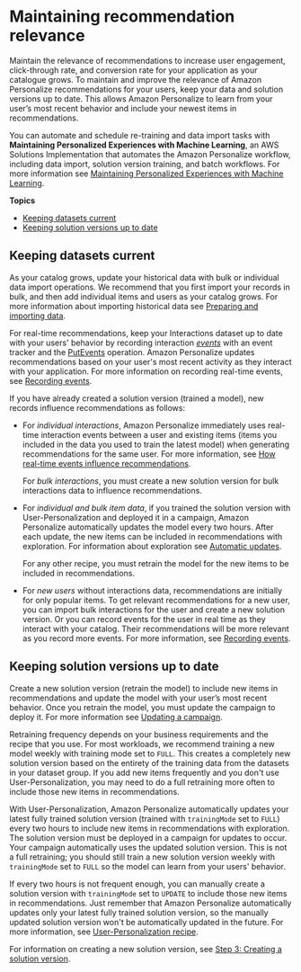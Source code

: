 # Maintaining recommendation relevance<a name="maintaining-relevance"></a>

 Maintain the relevance of recommendations to increase user engagement, click\-through rate, and conversion rate for your application as your catalogue grows\. To maintain and improve the relevance of Amazon Personalize recommendations for your users, keep your data and solution versions up to date\. This allows Amazon Personalize to learn from your user’s most recent behavior and include your newest items in recommendations\. 

 You can automate and schedule re\-training and data import tasks with **Maintaining Personalized Experiences with Machine Learning**, an AWS Solutions Implementation that automates the Amazon Personalize workflow, including data import, solution version training, and batch workflows\. For more information see [Maintaining Personalized Experiences with Machine Learning](https://aws.amazon.com/solutions/implementations/maintaining-personalized-experiences-with-ml/)\. 

**Topics**
+ [Keeping datasets current](#updating-data)
+ [Keeping solution versions up to date](#retraining-model)

## Keeping datasets current<a name="updating-data"></a>

 As your catalog grows, update your historical data with bulk or individual data import operations\. We recommend that you first import your records in bulk, and then add individual items and users as your catalog grows\. For more information about importing historical data see [Preparing and importing data](data-prep.md)\. 

For real\-time recommendations, keep your Interactions dataset up to date with your users' behavior by recording interaction *[events](https://docs.aws.amazon.com/general/latest/gr/glos-chap.html#event)* with an event tracker and the [PutEvents](API_UBS_PutEvents.md) operation\. Amazon Personalize updates recommendations based on your user's most recent activity as they interact with your application\. For more information on recording real\-time events, see [Recording events](recording-events.md)\. 

If you have already created a solution version \(trained a model\), new records influence recommendations as follows:
+  For *individual interactions*, Amazon Personalize immediately uses real\-time interaction events between a user and existing items \(items you included in the data you used to train the latest model\) when generating recommendations for the same user\. For more information, see [How real\-time events influence recommendations](recording-events.md#recorded-events-influence-recommendations)\. 

   For *bulk interactions*, you must create a new solution version for bulk interactions data to influence recommendations\. 
+ For *individual and bulk item data*, if you trained the solution version with User\-Personalization and deployed it in a campaign, Amazon Personalize automatically updates the model every two hours\. After each update, the new items can be included in recommendations with exploration\. For information about exploration see [Automatic updates](native-recipe-new-item-USER_PERSONALIZATION.md#automatic-updates)\. 

   For any other recipe, you must retrain the model for the new items to be included in recommendations\. 
+ For *new users* without interactions data, recommendations are initially for only popular items\. To get relevant recommendations for a new user, you can import bulk interactions for the user and create a new solution version\. Or you can record events for the user in real time as they interact with your catalog\. Their recommendations will be more relevant as you record more events\. For more information, see [Recording events](recording-events.md)\. 

## Keeping solution versions up to date<a name="retraining-model"></a>

 Create a new solution version \(retrain the model\) to include new items in recommendations and update the model with your user’s most recent behavior\. Once you retrain the model, you must update the campaign to deploy it\. For more information see [Updating a campaign](update-campaigns.md)\. 

 Retraining frequency depends on your business requirements and the recipe that you use\. For most workloads, we recommend training a new model weekly with training mode set to `FULL`\. This creates a completely new solution version based on the entirety of the training data from the datasets in your dataset group\. If you add new items frequently and you don't use User\-Personalization, you may need to do a full retraining more often to include those new items in recommendations\. 

 With User\-Personalization, Amazon Personalize automatically updates your latest fully trained solution version \(trained with `trainingMode` set to `FULL`\) every two hours to include new items in recommendations with exploration\. The solution version must be deployed in a campaign for updates to occur\. Your campaign automatically uses the updated solution version\. This is not a full retraining; you should still train a new solution version weekly with `trainingMode` set to `FULL` so the model can learn from your users' behavior\. 

 If every two hours is not frequent enough, you can manually create a solution version with `trainingMode` set to `UPDATE` to include those new items in recommendations\. Just remember that Amazon Personalize automatically updates only your latest fully trained solution version, so the manually updated solution version won't be automatically updated in the future\. For more information, see [User\-Personalization recipe](native-recipe-new-item-USER_PERSONALIZATION.md)\. 

For information on creating a new solution version, see [Step 3: Creating a solution version](creating-a-solution-version.md)\. 